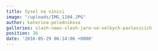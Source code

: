 ```yaml
---
title: Sysel na vinici
image: "/uploads/IMG_1104.JPG"
author: katerina-polednikova
galleries: slash-news-slash-jaro-ve-velkych-pavlovicich
position: 26
date: '2016-05-29 06:14:06 +0000'
---
```

